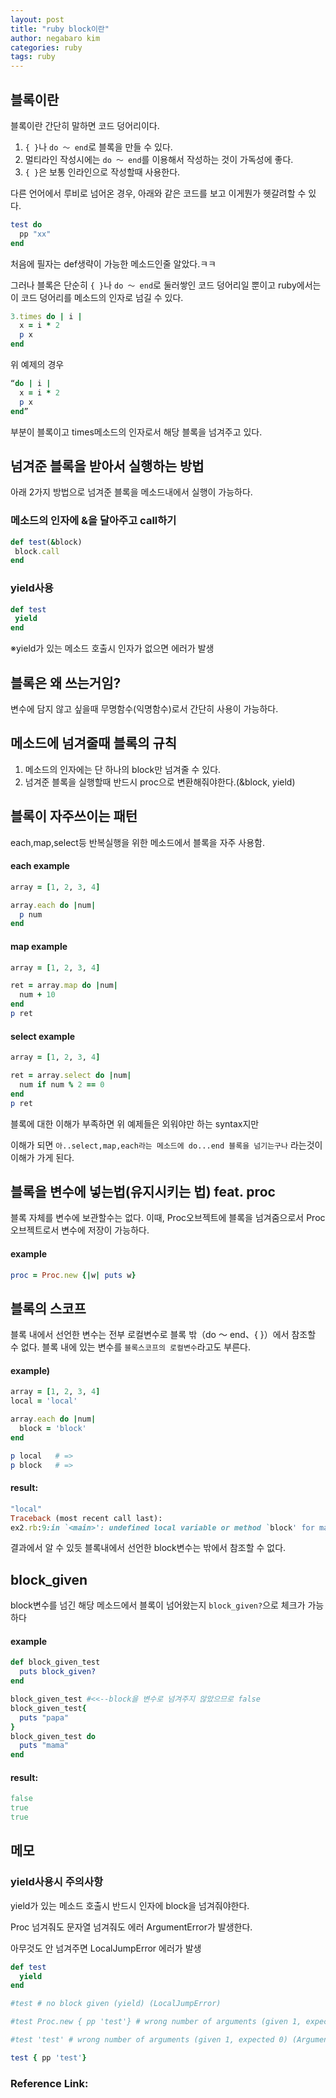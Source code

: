 ```yaml
---
layout: post
title: "ruby block이란"
author: negabaro kim
categories: ruby
tags: ruby
---
```


## 블록이란

블록이란 간단히 말하면 코드 덩어리이다.


1. `{ }`나 `do ～ end`로 블록을 만들 수 있다.
2. 멀티라인 작성시에는 `do ～ end`를 이용해서 작성하는 것이 가독성에 좋다.
3. `{ }`은 보통 인라인으로 작성할때 사용한다.

다른 언어에서 루비로 넘어온 경우, 아래와 같은 코드를 보고 이게뭔가 헷갈려할 수 있다.

```ruby
test do 
  pp "xx"
end
```

처음에 필자는 def생략이 가능한 메소드인줄 알았다.ㅋㅋ


그러나 블록은 단순히 `{ }`나 `do ～ end`로 둘러쌓인 코드 덩어리일 뿐이고 ruby에서는 이 코드 덩어리를 메소드의 인자로 넘길 수 있다.

```ruby
3.times do | i |
  x = i * 2
  p x
end
```

위 예제의 경우

```ruby
“do | i |
  x = i * 2
  p x
end”
```

부분이 블록이고 times메소드의 인자로서 해당 블록을 넘겨주고 있다.


## 넘겨준 블록을 받아서 실행하는 방법

아래 2가지 방법으로 넘겨준 블록을 메소드내에서 실행이 가능하다.

### 메소드의 인자에 &을 달아주고 call하기

```ruby
def test(&block)
 block.call
end
```

### yield사용

```ruby
def test
 yield
end
```

※yield가 있는 메소드 호출시 인자가 없으면 에러가 발생

## 블록은 왜 쓰는거임?

변수에 담지 않고 싶을때 무명함수(익명함수)로서 간단히 사용이 가능하다. 


## 메소드에 넘겨줄때 블록의 규칙

1. 메소드의 인자에는 단 하나의 block만 넘겨줄 수 있다.
2. 넘겨준 블록을 실행할때 반드시 proc으로 변환해줘야한다.(&block, yield)



## 블록이 자주쓰이는 패턴

each,map,select등 반복실행을 위한 메소드에서 블록을 자주 사용함.

#### each example

```ruby
array = [1, 2, 3, 4]

array.each do |num|
  p num
end
```

#### map example

```ruby
array = [1, 2, 3, 4]

ret = array.map do |num|
  num + 10
end
p ret
```

#### select example

```ruby
array = [1, 2, 3, 4]

ret = array.select do |num|
  num if num % 2 == 0
end
p ret
```

블록에 대한 이해가 부족하면 위 예제들은 외워야만 하는 syntax지만

이해가 되면  `아..select,map,each라는 메소드에 do...end 블록을 넘기는구나` 라는것이 이해가 가게 된다.


## 블록을 변수에 넣는법(유지시키는 법) feat. proc

블록 자체를 변수에 보관할수는 없다.
이때, Proc오브젝트에 블록을 넘겨줌으로서 Proc오브젝트로서 변수에 저장이 가능하다.

#### example

```ruby
proc = Proc.new {|w| puts w}
```

## 블록의 스코프

블록 내에서 선언한 변수는 전부 로컬변수로 블록 밖（do ～ end、{ }）에서 참조할 수 없다.
블록 내에 있는 변수를 `블록스코프의 로컬변수`라고도 부른다.

#### example)

```ruby
array = [1, 2, 3, 4]
local = 'local'

array.each do |num|
  block = 'block'
end

p local   # =>
p block   # =>
```

#### result:

```ruby
"local"
Traceback (most recent call last):
ex2.rb:9:in `<main>': undefined local variable or method `block' for main:Object (NameError)
```

결과에서 알 수 있듯 블록내에서 선언한 block변수는 밖에서 참조할 수 없다.

## block_given

block변수를 넘긴 해당 메소드에서 블록이 넘어왔는지 `block_given?`으로 체크가 가능하다

#### example

```ruby
def block_given_test
  puts block_given?
end

block_given_test #<<--block을 변수로 넘겨주지 않았으므로 false
block_given_test{
  puts "papa"
}
block_given_test do
  puts "mama"
end
```

#### result:

```ruby
false
true
true
```

## 메모


### yield사용시 주의사항

yield가 있는 메소드 호출시 반드시 인자에 block을 넘겨줘야한다.

Proc 넘겨줘도 문자열 넘겨줘도 에러 ArgumentError가 발생한다.

아무것도 안 넘겨주면 LocalJumpError 에러가 발생

```ruby
def test
  yield
end

#test # no block given (yield) (LocalJumpError)

#test Proc.new { pp 'test'} # wrong number of arguments (given 1, expected 0) (ArgumentError)

#test 'test' # wrong number of arguments (given 1, expected 0) (ArgumentError)

test { pp 'test'}
```

### Reference Link:


[Link1]: https://adhrinae.github.io/posts/mastering-ruby-blocks-in-less-than-5minutes-kor
[Link2]: https://www.sejuku.net/blog/14291
[Link3]: https://yakst.com/ja/posts/1634
[Link4]: https://qiita.com/mojihige/items/4850f7dc2836bb7f0efa
[defではないメソッドについて]: https://teratail.com/questions/172699
